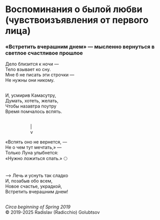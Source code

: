 <style>p{text-align:left}</style>
# Воспоминания о былой любви (чувствоизъявления от первого лица)

### &laquo;Встретить вчерашним днем&raquo; &mdash; мысленно вернуться в светлое счастливое прошлое

Дело близится к ночи &mdash;<br />
Тело взывает ко сну.<br />
Мне б не писать эти строчки &mdash;<br />
Не нужны они никому.

<br />И, усмирив Камасутру,<br />
Думать, хотеть, желать,<br />
Чтобы назавтра поутру<br />
Время помчалось вспять.

<br />&nbsp;&nbsp;&nbsp;&nbsp;&nbsp;&nbsp;&nbsp;&nbsp;&nbsp;&nbsp;&nbsp;&nbsp;&nbsp;&nbsp;&nbsp;&nbsp;&nbsp;&nbsp;&nbsp;&nbsp;|
<br />&nbsp;&nbsp;&nbsp;&nbsp;&nbsp;&nbsp;&nbsp;&nbsp;&nbsp;&nbsp;&nbsp;&nbsp;&nbsp;&nbsp;&nbsp;&nbsp;&nbsp;&nbsp;&nbsp;&nbsp;v

&laquo;Вспять оно не вернется, &mdash;<br />
Не о чем тут мечтать,&raquo; &mdash;<br />
Только Луна улыбнется:<br />
&laquo;Нужно ложиться спать.&raquo; &#127765;

<br />--&gt; Лечь и уснуть так сладко<br />
И, позабыв обо всем,<br />
Новое счастье, украдкой,<br />
Встретить вчерашним днем!

<br />*Circa beginning of Spring 2019*<br />
&copy; 2019-2025 Radislav (Radicchio) Golubtsov
